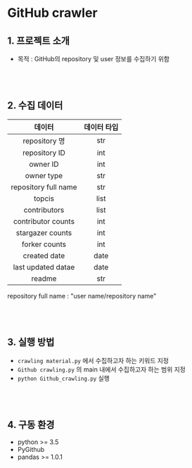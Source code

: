 # GitHub crawler

## 1. 프로젝트 소개 
- 목적 : GitHub의 repository 및 user 정보를 수집하기 위함
<br></br>
<br></br>

## 2. 수집 데이터 
|데이터        |데이터 타입|
|:---:        |:---:|
|repository 명|str|
|repository ID|int|
|owner ID|int|
|owner type|str|
|repository full name | str|
|topcis|list|
|contributors|list|
|contributor counts|int|
|stargazer counts|int|
|forker counts|int|
|created date|date|
|last updated datae|date|
|readme|str|


repository full name : "user name/repository name"
<br></br>
<br></br>

## 3. 실행 방법 
- `crawling material.py` 에서 수집하고자 하는 키워드 지정 
- `Github crawling.py` 의 main 내에서 수집하고자 하는 범위 지정 
- `python Github_crawling.py` 실행 
<br></br>
<br></br>

## 4. 구동 환경
- python >= 3.5
- PyGithub 
- pandas >= 1.0.1 

